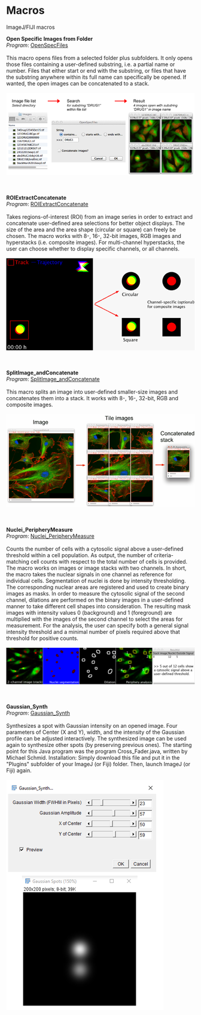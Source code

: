# Macros
ImageJ/FIJI macros

<b>Open Specific Images from Folder</b><br />
<i>Program</i>: <a href="./OpenSpecFiles.ijm">OpenSpecFiles</a>							
<br />
This macro opens files from a selected folder plus subfolders. It only opens those files containing a user-defined substring, i.e. a partial name or number. Files that either start or end with the substring, or files that have the substring anywhere within its full name can specifically be opened. If wanted, the open images can be concatenated to a stack.							
<br />
<a href="./OpenSpecFiles.ijm" target="_blank"><img src="./OpenSpecFiles.png" ></img></a>
<br /><br /><br />

<b>ROIExtractConcatenate</b><br />
<i>Program</i>: <a href="./ROI_ExtractConcatenate.ijm">ROIExtractConcatenate</a>							
<br />
Takes regions-of-interest (ROI) from an image series in order to extract and concatenate user-defined area selections for better object displays. The size of the area and the area shape (circular or square) can freely be chosen. The macro works with 8-, 16-, 32-bit images, RGB images and hyperstacks (i.e. composite images). For multi-channel hyperstacks, the user can choose whether to display specific channels, or all channels.							
<br />
<a href="./ROI_ExtractConcatenate.ijm" target="_blank"><img src="./ROI_ExtractConcatenate.gif" ></img></a>
<br /><br /><br />

<b>SplitImage_andConcatenate</b><br />
<i>Program</i>: <a href="./SplitImage_andConcatenate.ijm">SplitImage_andConcatenate</a>							
<br />
This macro splits an image into user-defined smaller-size images and concatenates them into a stack. It works with 8-, 16-, 32-bit, RGB and composite images.							
<br />
<a href="./SplitImage_andConcatenate.ijm" target="_blank"><img src="./Split.gif" ></img></a>
<br /><br /><br />

<b>Nuclei_PeripheryMeasure</b><br />
<i>Program</i>: <a href="./Nuclei_PeripheryMeasure.ijm">Nuclei_PeripheryMeasure</a>							
<br />
Counts the number of cells with a cytosolic signal above a user-defined threshold within a cell population. As output, the number of criteria-matching cell counts with respect to the total number of cells is provided. The macro works on images or image stacks with two channels. In short, the macro takes the nuclear signals in one channel as reference for individual cells. Segmentation of nuclei is done by intensity thresholding. The corresponding nuclear areas are registered and used to create binary images as masks. In order to measure the cytosolic signal of the second channel, dilations are performed on the binary images in a user-defined manner to take different cell shapes into consideration. The resulting mask images with intensity values 0 (background) and 1 (foreground) are multiplied with the images of the second channel to select the areas for measurement. For the analysis, the user can specify both a general signal intensity threshold and a minimal number of pixels required above that threshold for positive counts. 						
<br />
<a href="./Nuclei_PeripheryMeasure.ijm" target="_blank"><img src="./nuclei_PeripheryMeasure.png" ></img></a>
<br /><br /><br />

<b>Gaussian_Synth</b><br />
<i>Program</i>: <a href="./Gaussian_Synth.ijm">Gaussian_Synth</a>							
<br />
Synthesizes a spot with Gaussian intensity on an opened image. Four parameters of Center (X and Y), width, and the intensity of the Gaussian profile can be adjusted interactively. The synthesized image can be used again to synthesize other spots (by preserving previous ones). The starting point for this Java program was the program Cross_Fader.java, written by Michael Schmid. 
Installation: Simply download this file and put it in the "Plugins" subfolder of your ImageJ (or Fiji) folder. Then, launch ImageJ (or Fiji) again. 					
<br />
<a href="./Gaussian_Synth.ijm" target="_blank"><img src="./interactiveGaussianSynth.png" ></img></a>
<br /><br /><br />
